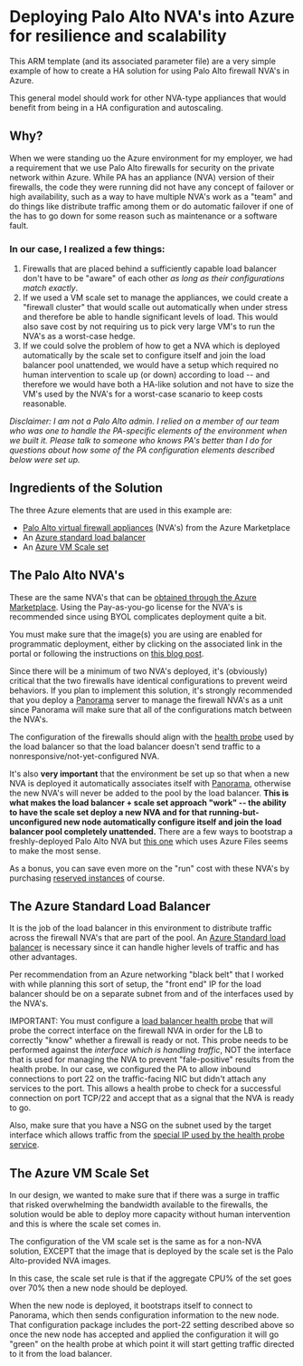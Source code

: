# Deploying Palo Alto NVA's into Azure for resilience and scalability

This ARM template (and its associated parameter file) are a very simple example of how to create a HA solution for using Palo Alto firewall NVA's in Azure.  

This general model should work for other NVA-type appliances that would benefit from being in a HA configuration and autoscaling.

## Why?

When we were standing uo the Azure environment for my employer, we had a requirement that we use Palo Alto firewalls for security on the private network within Azure.  While PA has an appliance (NVA) version of their firewalls, the code they were running did not have any concept of failover or high availability, such as a way to have multiple NVA's work as a "team" and do things like distribute traffic among them or do automatic failover if one of the has to go down for some reason such as maintenance or a software fault.

### In our case, I realized a few things:

1. Firewalls that are placed behind a sufficiently capable load balancer don't have to be "aware" of each other *as long as their configurations match exactly*.
2. If we used a VM scale set to manage the appliances, we could create a "firewall cluster" that would scalle out automatically when under stress and therefore be able to handle significant levels of load.  This would also save cost by not requiring us to pick very large VM's to run the NVA's as a worst-case hedge.
3. If we could solve the problem of how to get a NVA which is deployed automatically by the scale set to configure itself and join the load balancer pool unattended, we would have a setup which required no human intervention to scale up (or down) according to load -- and therefore we would have both a HA-like solution and not have to size the VM's used by the NVA's for a worst-case scanario to keep costs reasonable.

*Disclaimer: I am not a Palo Alto admin.  I relied on a member of our team who was one to handle the PA-specific elements of the environment when we built it.  Please talk to someone who knows PA's better than I do for questions about how some of the PA configuration elements described below were set up.*

## Ingredients of the Solution

The three Azure elements that are used in this example are:

* [Palo Alto virtual firewall appliances](https://www.paloaltonetworks.com/resources/datasheets/vm-series-for-microsoft-azure.html) (NVA's) from the Azure Marketplace
* An [Azure standard load balancer](https://docs.microsoft.com/en-us/azure/load-balancer/skus)
* An [Azure VM Scale set](https://docs.microsoft.com/en-us/azure/virtual-machine-scale-sets/overview)

## The Palo Alto NVA's

These are the same NVA's that can be [obtained through the Azure Marketplace](https://azuremarketplace.microsoft.com/en-us/marketplace/apps/paloaltonetworks.vmseries-ngfw?tab=Overview).  Using the Pay-as-you-go license for the NVA's is recommended since using BYOL complicates deployment quite a bit.

You must make sure that the image(s) you are using are enabled for programmatic deployment, either by clicking on the associated link in the portal or following the instructions on [this blog post](http://blog.turtlesystems.co.uk/2018/10/16/Enabling-Programmatic-Access-in-Azure).

Since there will be a minimum of two NVA's deployed, it's (obviously) critical that the two firewalls have identical configurations to prevent weird behaviors.
If you plan to implement this solution, it's strongly recommended that you deploy a [Panorama](https://www.paloaltonetworks.com/network-security/panorama) server to manage the firewall NVA's as a unit since Panorama will make sure that all of the configurations match between the NVA's.

The configuration of the firewalls should align with the [health probe](https://docs.microsoft.com/en-us/azure/load-balancer/load-balancer-custom-probe-overview) used by the load balancer so that the load balancer doesn't send traffic to a nonresponsive/not-yet-configured NVA.

It's also **very important** that the environment be set up so that when a new NVA is deployed it automatically associates itself with [Panorama](https://www.paloaltonetworks.com/network-security/panorama), otherwise the new NVA's will never be added to the pool by the load balancer.  **This is what makes the load balancer + scale set approach "work" -- the ability to have the scale set deploy a new NVA and for that running-but-unconfigured new node automatically configure itself and join the load balancer pool completely unattended.**  There are a few ways to bootstrap a freshly-deployed Palo Alto NVA but [this one](https://docs.paloaltonetworks.com/vm-series/8-1/vm-series-deployment/bootstrap-the-vm-series-firewall/bootstrap-the-vm-series-firewall-in-azure.html) which uses Azure Files seems to make the most sense.

As a bonus, you can save even more on the "run" cost with these NVA's by purchasing [reserved instances](https://azure.microsoft.com/en-us/pricing/reserved-vm-instances/) of course.

## The Azure Standard Load Balancer

It is the job of the load balancer in this environment to distribute traffic across the firewall NVA's that are part of the pool.  An [Azure Standard load balancer](https://docs.microsoft.com/en-us/azure/load-balancer/skus) is necessary since it can handle higher levels of traffic and has other advantages.

Per recommendation from an Azure networking "black belt" that I worked with while planning this sort of setup, the "front end" IP for the load balancer should be on a separate subnet from and of the interfaces used by the NVA's.

IMPORTANT: You must configure a [load balancer health probe](https://docs.microsoft.com/en-us/azure/load-balancer/load-balancer-custom-probe-overview) that will probe the correct interface on the firewall NVA in order for the LB to correctly "know" whether a firewall is ready or not.  This probe needs to be performed against the _interface which is handling traffic_, NOT the interface that is used for managing the NVA to prevent "fale-positive" results from the health probe.  In our case, we configured the PA to allow inbound connections to port 22 on the traffic-facing NIC but didn't attach any services to the port.  This allows a health probe to check for a successful connection on port TCP/22 and accept that as a signal that the NVA is ready to go.

Also, make sure that you have a NSG on the subnet used by the target interface which allows traffic from the [special IP used by the health probe service](https://docs.microsoft.com/en-us/azure/virtual-network/what-is-ip-address-168-63-129-16).

## The Azure VM Scale Set

In our design, we wanted to make sure that if there was a surge in traffic that risked overwhelming the bandwidth available to the firewalls, the solution would be able to deploy more capacity without human intervention and this is where the scale set comes in.

The configuration of the VM scale set is the same as for a non-NVA solution, EXCEPT that the image that is deployed by the scale set is the Palo Alto-provided NVA images.

In this case, the scale set rule is that if the aggregate CPU% of the set goes over 70% then a new node should be deployed.

When the new node is deployed, it bootstraps itself to connect to Panorama, which then sends configuration information to the new node.  That configuration package includes the port-22 setting described above so once the new node has accepted and applied the configuration it will go "green" on the health probe at which point it will start getting traffic directed to it from the load balancer.

